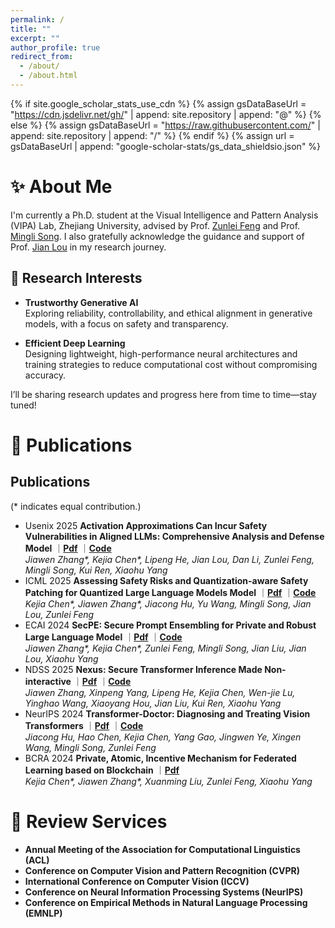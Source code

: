 ```yaml
---
permalink: /
title: ""
excerpt: ""
author_profile: true
redirect_from: 
  - /about/
  - /about.html
---
```


{% if site.google_scholar_stats_use_cdn %}
{% assign gsDataBaseUrl = "https://cdn.jsdelivr.net/gh/" | append: site.repository | append: "@" %}
{% else %}
{% assign gsDataBaseUrl = "https://raw.githubusercontent.com/" | append: site.repository | append: "/" %}
{% endif %}
{% assign url = gsDataBaseUrl | append: "google-scholar-stats/gs_data_shieldsio.json" %}

<span class='anchor' id='about-me'></span>

# ✨ About Me

I'm currently a Ph.D. student at the Visual Intelligence and Pattern Analysis (VIPA) Lab, Zhejiang University, advised by Prof. [Zunlei Feng](https://person.zju.edu.cn/fengzunlei) and Prof. [Mingli Song](https://scholar.google.com/citations?user=7oLbhAwAAAAJ&hl=en). I also gratefully acknowledge the guidance and support of Prof. [Jian Lou](https://sites.google.com/view/jianlou) in my research journey.

## 🔬 Research Interests

- **Trustworthy Generative AI**  
  Exploring reliability, controllability, and ethical alignment in generative models, with a focus on safety and transparency.

- **Efficient Deep Learning**  
  Designing lightweight, high-performance neural architectures and training strategies to reduce computational cost without compromising accuracy.

I’ll be sharing research updates and progress here from time to time—stay tuned!

<!-- I have published more than 100 papers at the top international AI conferences with total <a href='https://scholar.google.com/citations?user=DhtAFkwAAAAJ'>google scholar citations <strong><span id='total_cit'>260000+</span></strong></a> (You can also use google scholar badge <a href='https://scholar.google.com/citations?user=DhtAFkwAAAAJ'><img src="https://img.shields.io/endpoint?url={{ url | url_encode }}&logo=Google%20Scholar&labelColor=f6f6f6&color=9cf&style=flat&label=citations"></a>). -->

<span class='anchor' id='publications'></span>

# 📝 Publications 
<div>
  <h2>Publications</h2>
  <p>(* indicates equal contribution.)</p>
  <ul>
  <li class="paper-box-new">
      <span class="sec-conference pink">Usenix 2025</span>
      <strong>Activation Approximations Can Incur Safety Vulnerabilities in Aligned LLMs: Comprehensive Analysis and Defense 
      Model</strong>
      ｜<a href="https://arxiv.org/abs/2502.00840"><strong>Pdf</strong></a>
      ｜<a href="https://github.com/Kevin-Zh-CS/QuadA"><strong>Code</strong></a>
      <br>
      <em>Jiawen Zhang*, Kejia Chen*, Lipeng He, Jian Lou, Dan Li, Zunlei Feng, Mingli Song, Kui Ren, Xiaohu Yang</em>
    </li>
    <li class="paper-box-new">
      <span class="sec-conference pink">ICML 2025</span>
      <strong>Assessing Safety Risks and Quantization-aware Safety Patching for Quantized Large Language Models 
      Model</strong>
      ｜<a href="https://openreview.net/pdf?id=jywq7qJLt5"><strong>Pdf</strong></a>
      ｜<a href="https://github.com/Thecommonirin/Qresafe"><strong>Code</strong></a>
      <br>
      <em>Kejia Chen*, Jiawen Zhang*, Jiacong Hu, Yu Wang, Mingli Song, Jian Lou, Zunlei Feng</em>
    </li>
    <li class="paper-box-new">
      <span class="sec-conference green">ECAI 2024</span>
      <strong>SecPE: Secure Prompt Ensembling for Private and Robust Large Language Model</strong>
      ｜<a href="https://arxiv.org/pdf/2502.00847"><strong>Pdf</strong></a>
      ｜<a href="https://github.com/Kevin-Zh-CS/SecPE"><strong>Code</strong></a>
      <br>
      <em>Jiawen Zhang*, Kejia Chen*, Zunlei Feng, Mingli Song, Jian Liu, Jian Lou, Xiaohu Yang</em>
    </li>
    <li class="paper-box-new">
      <span class="sec-conference green">NDSS 2025</span>
      <strong>Nexus: Secure Transformer Inference Made Non-interactive</strong>
      ｜<a href="https://eprint.iacr.org/2024/136"><strong>Pdf</strong></a>
      ｜<a href="https://github.com/zju-abclab/NEXUS"><strong>Code</strong></a>
      <br>
      <em>Jiawen Zhang, Xinpeng Yang, Lipeng He, Kejia Chen, Wen-jie Lu, Yinghao Wang, Xiaoyang Hou, Jian Liu, Kui Ren, Xiaohu Yang</em>
    </li>
    <li class="paper-box-new">
      <span class="sec-conference blue">NeurIPS 2024</span>
      <strong>Transformer-Doctor: Diagnosing and Treating Vision Transformers</strong>
      ｜<a href="https://proceedings.neurips.cc/paper_files/paper/2024/file/614f8eba720cfc7ff00274bd64fb0a3f-Paper-Conference.pdf"><strong>Pdf</strong></a>
      ｜<a href="https://github.com/jiaconghu/Transformer-Doctor"><strong>Code</strong></a>
      <br>
      <em>Jiacong Hu, Hao Chen, Kejia Chen, Yang Gao, Jingwen Ye, Xingen Wang, Mingli Song, Zunlei Feng</em>
    </li>
    <li class="paper-box-new">
      <span class="sec-conference blue">BCRA 2024</span>
      <strong>Private, Atomic, Incentive Mechanism for Federated Learning based on Blockchain</strong>
      ｜<a href="https://www.sciencedirect.com/science/article/pii/S2096720924000848"><strong>Pdf</strong></a>
      <!-- ｜<a href="https://github.com/jiaconghu/Transformer-Doctor"><strong>Code</strong></a> -->
      <br>
      <em>Kejia Chen*, Jiawen Zhang*, Xuanming Liu, Zunlei Feng, Xiaohu Yang</em>
    </li>
  </ul>
</div>

<span class='anchor' id='review-services'></span>

# 📖 Review Services 

- **Annual Meeting of the Association for Computational Linguistics (ACL)**
- **Conference on Computer Vision and Pattern Recognition (CVPR)**
- **International Conference on Computer Vision (ICCV)**
- **Conference on Neural Information Processing Systems (NeurIPS)**
- **Conference on Empirical Methods in Natural Language Processing (EMNLP)**

<!-- # 🔥 News
- *2022.02*: &nbsp;🎉🎉 Lorem ipsum dolor sit amet, consectetur adipiscing elit. Vivamus ornare aliquet ipsum, ac tempus justo dapibus sit amet. 
- *2022.02*: &nbsp;🎉🎉 Lorem ipsum dolor sit amet, consectetur adipiscing elit. Vivamus ornare aliquet ipsum, ac tempus justo dapibus sit amet.  -->


<!-- # 🎖 Honors and Awards
- *2021.10* Lorem ipsum dolor sit amet, consectetur adipiscing elit. Vivamus ornare aliquet ipsum, ac tempus justo dapibus sit amet. 
- *2021.09* Lorem ipsum dolor sit amet, consectetur adipiscing elit. Vivamus ornare aliquet ipsum, ac tempus justo dapibus sit amet.  -->

<!-- # 📖 Educations
- *2019.06 - 2022.04 (now)*, Lorem ipsum dolor sit amet, consectetur adipiscing elit. Vivamus ornare aliquet ipsum, ac tempus justo dapibus sit amet. 
- *2015.09 - 2019.06*, Lorem ipsum dolor sit amet, consectetur adipiscing elit. Vivamus ornare aliquet ipsum, ac tempus justo dapibus sit amet. 

# 💬 Invited Talks
- *2021.06*, Lorem ipsum dolor sit amet, consectetur adipiscing elit. Vivamus ornare aliquet ipsum, ac tempus justo dapibus sit amet. 
- *2021.03*, Lorem ipsum dolor sit amet, consectetur adipiscing elit. Vivamus ornare aliquet ipsum, ac tempus justo dapibus sit amet.  \| [\[video\]](https://github.com/)

# 💻 Internships
- *2019.05 - 2020.02*, [Lorem](https://github.com/), China. -->